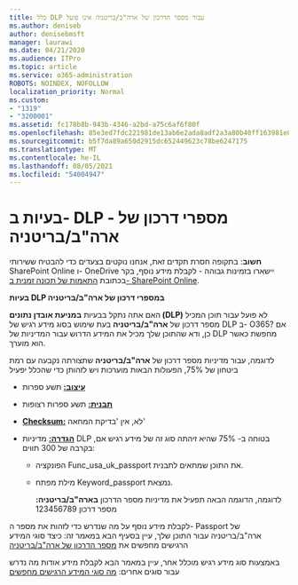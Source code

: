 ```yaml
---
title: כלל DLP עבור מספר הדרכון של ארה"ב/בריטניה אינו פועל
ms.author: deniseb
author: denisebmsft
manager: laurawi
ms.date: 04/21/2020
ms.audience: ITPro
ms.topic: article
ms.service: o365-administration
ROBOTS: NOINDEX, NOFOLLOW
localization_priority: Normal
ms.custom:
- "1319"
- "3200001"
ms.assetid: fc178b8b-943b-4346-a2bd-a75c6af6f80f
ms.openlocfilehash: 85e3ed7fdc221981de13ab6e2ada8adf2a3a80b40ff163981e047cc4a02a1514
ms.sourcegitcommit: b5f7da89a650d2915dc652449623c78be6247175
ms.translationtype: MT
ms.contentlocale: he-IL
ms.lasthandoff: 08/05/2021
ms.locfileid: "54004947"
---
```

# <a name="problems-with-dlp---usuk-passport-numbers"></a>בעיות ב- DLP - מספרי דרכון של ארה"ב/בריטניה

**חשוב**: בתקופה חסרת תקדים זאת, אנחנו נוקטים בצעדים כדי להבטיח ששירותי SharePoint Online ו- OneDrive יישארו בזמינות גבוהה - לקבלת מידע נוסף, בקר בכתובת [התאמות של תכונה זמנית ב- SharePoint Online](https://aka.ms/ODSPAdjustments).

**בעיות DLP במספרי דרכון של ארה"ב/בריטניה**

האם אתה נתקל בבעיות **במניעת אובדן נתונים (DLP)** לא פועל עבור תוכן המכיל מספר דרכון של **ארה"ב/בריטניה** בעת שימוש בסוג מידע רגיש של DLP ב- O365? אם כן, ודא שהתוכן שלך מכיל את המידע הדרוש עבור המדיניות של DLP מחפשת כאשר הוא מוערך.
  
לדוגמה, עבור מדיניות מספר דרכון של **ארה"ב/בריטניה** שתצורתה נקבעה עם רמת ביטחון של 75%, הפעולות הבאות מוערכות ויש לזהותן כדי שהכלל יפעיל
  
- **[עיצוב:](https://docs.microsoft.com/microsoft-365/compliance/sensitive-information-type-entity-definitions#format-77)** תשע ספרות

- **[תבנית:](https://docs.microsoft.com/microsoft-365/compliance/sensitive-information-type-entity-definitions#pattern-77)** תשע ספרות רצופות

- **[Checksum:](https://docs.microsoft.com/microsoft-365/compliance/sensitive-information-type-entity-definitions#checksum-76)** לא, אין 'בדיקת המחאה'

- **[הגדרה:](https://docs.microsoft.com/microsoft-365/compliance/sensitive-information-type-entity-definitions#definition-77)** מדיניות DLP בטוחה ב- 75% שהיא זיהתה סוג זה של מידע רגיש אם, בקרבה של 300 תווים:

  - הפונקציה Func_usa_uk_passport את התוכן שמתאים לתבנית.

  - מילת מפתח Keyword_passport נמצאת.

    לדוגמה, הדוגמה הבאה תפעיל את מדיניות מספר הדרכון **בארה"ב/בריטניה:** מספר דרכון 123456789

לקבלת מידע נוסף על מה שנדרש כדי לזהות את מספר ה- Passport של ארה"ב/בריטניה עבור התוכן שלך, עיין בסעיף הבא במאמר זה: כיצד סוגי המידע הרגישים מחפשים את [מספר הדרכון של ארה"ב/בריטניה](https://docs.microsoft.com/microsoft-365/compliance/sensitive-information-type-entity-definitions#us--uk-passport-number)
  
באמצעות סוג מידע רגיש מוכלל אחר, עיין במאמר הבא לקבלת מידע אודות מה נדרש עבור סוגים אחרים: [מה סוגי המידע הרגישים מחפשים](https://docs.microsoft.com/microsoft-365/compliance/sensitive-information-type-entity-definitions)
  